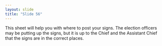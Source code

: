 ```yaml
---
layout: slide
title: "Slide 56"
---
```


This sheet will help you with where to post your signs. The election officers may be putting up the signs, but it is up to the Chief and the Assistant Chief that the signs are in the correct places.
